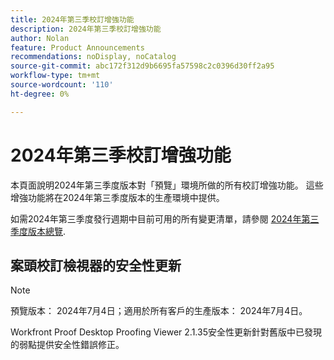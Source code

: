 ```yaml
---
title: 2024年第三季校訂增強功能
description: 2024年第三季校訂增強功能
author: Nolan
feature: Product Announcements
recommendations: noDisplay, noCatalog
source-git-commit: abc172f312d9b6695fa57598c2c0396d30ff2a95
workflow-type: tm+mt
source-wordcount: '110'
ht-degree: 0%

---
```


# 2024年第三季校訂增強功能

本頁面說明2024年第三季度版本對「預覽」環境所做的所有校訂增強功能。 這些增強功能將在2024年第三季度版本的生產環境中提供。

如需2024年第三季度發行週期中目前可用的所有變更清單，請參閱 [2024年第三季度版本總覽](/help/quicksilver/product-announcements/product-releases/24-q3-release-activity/24-q3-release-overview.md).

## 案頭校訂檢視器的安全性更新

>[!NOTE]
>
>預覽版本： 2024年7月4日；適用於所有客戶的生產版本： 2024年7月4日。

Workfront Proof Desktop Proofing Viewer 2.1.35安全性更新針對舊版中已發現的弱點提供安全性錯誤修正。
